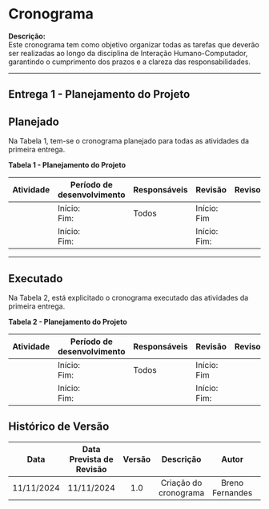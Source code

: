 # Cronograma

**Descrição:**  
Este cronograma tem como objetivo organizar todas as tarefas que deverão ser realizadas ao longo da disciplina de Interação Humano-Computador, garantindo o cumprimento dos prazos e a clareza das responsabilidades.

---

## Entrega 1 - Planejamento do Projeto

## Planejado

Na Tabela 1, tem-se o cronograma planejado para todas as atividades da primeira entrega.

**Tabela 1 - Planejamento do Projeto**

| Atividade                        | Período de desenvolvimento | Responsáveis          | Revisão             | Revisores             |
|----------------------------------|----------------------------|-----------------------|---------------------|-----------------------|
|          | Início:  <br> Fim:  | Todos  | Início: <br> Fim  |     |
|          | Início:  <br> Fim:  |        | Início: <br> Fim: |     |

---

## Executado

Na Tabela 2, está explicitado o cronograma executado das atividades da primeira entrega.

**Tabela 2 - Planejamento do Projeto**

| Atividade                        | Período de desenvolvimento | Responsáveis          | Revisão             | Revisores             |
|----------------------------------|----------------------------|-----------------------|---------------------|-----------------------|
|          | Início:  <br> Fim:  | Todos  | Início: <br> Fim  |     |
|          | Início:  <br> Fim:  |        | Início: <br> Fim: |     |



## Histórico de Versão

|Data|Data Prevista de Revisão|Versão|Descrição|Autor|Revisor|
| :----------: |:-----------:| :------: | :-----------: | :---------: |:---------: |
|11/11/2024|11/11/2024|1.0|Criação do cronograma|Breno Fernandes| |

